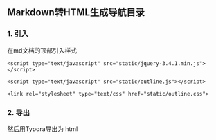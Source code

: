 <script type="text/javascript" src="static/jquery-3.4.1.min.js"></script>

<script type="text/javascript" src="static/outline.js"></script>

<link rel="stylesheet" type="text/css" href="static/outline.css">



## Markdown转HTML生成导航目录

### 1. 引入

在md文档的顶部引入样式

```
<script type="text/javascript" src="static/jquery-3.4.1.min.js"></script>

<script type="text/javascript" src="static/outline.js"></script>

<link rel="stylesheet" type="text/css" href="static/outline.css">
```

### 2. 导出

然后用Typora导出为 html